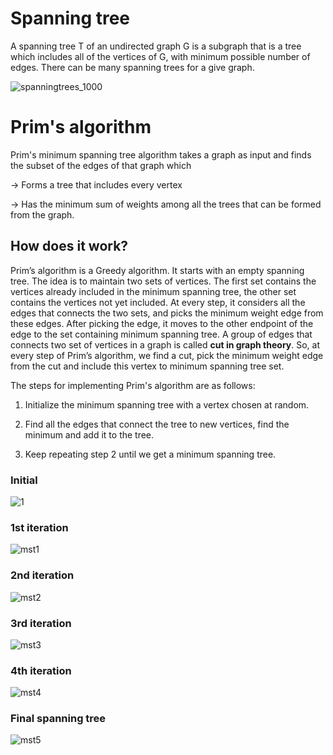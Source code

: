 # Spanning tree
A spanning tree T of an undirected graph G is a subgraph that is a tree which includes all of the vertices of G, with minimum possible number of edges. There can be many spanning trees for a give graph.

![spanningtrees_1000](https://user-images.githubusercontent.com/35976311/47968729-d39e9580-e093-11e8-9393-f1af6f0c0069.gif)




# Prim's algorithm

Prim's  minimum spanning tree algorithm  takes a graph as input and finds the subset of the edges of that graph which

-> Forms a tree that includes every vertex

-> Has the minimum sum of weights among all the trees that can be formed from the graph.

## How does it work?

 Prim’s algorithm is  a Greedy algorithm. It starts with an empty spanning tree. The idea is to maintain two sets of vertices. The first set contains the vertices already included in the minimum spanning tree, the other set contains the vertices not yet included. At every step, it considers all the edges that connects the two sets, and picks the minimum weight edge from these edges. After picking the edge, it moves to the other endpoint of the edge to the set containing minimum spanning tree.
A group of edges that connects two set of vertices in a graph is called **cut in graph theory**. So, at every step of Prim’s algorithm, we find a cut, pick the minimum weight edge from the cut and include this vertex to minimum spanning tree set.


The steps for implementing Prim's algorithm are as follows:

1. Initialize the minimum spanning tree with a vertex chosen at random.

2. Find all the edges that connect the tree to new vertices, find the minimum and add it to the tree.

3. Keep repeating step 2 until we get a minimum spanning tree.

### Initial 
![1](https://user-images.githubusercontent.com/35976311/47965598-36ca0100-e06f-11e8-9f12-2c1445b62bd3.jpg)

### 1st iteration
![mst1](https://user-images.githubusercontent.com/35976311/47965599-37fb2e00-e06f-11e8-819b-bbf5a7d17eb2.jpg)

### 2nd iteration
![mst2](https://user-images.githubusercontent.com/35976311/47965600-392c5b00-e06f-11e8-9074-7ac799fbc931.jpg)

### 3rd iteration
![mst3](https://user-images.githubusercontent.com/35976311/47965604-3f223c00-e06f-11e8-9a4d-737da46166e6.jpg)

### 4th iteration
![mst4](https://user-images.githubusercontent.com/35976311/47965608-41849600-e06f-11e8-9f3d-1dddcf18dd5c.jpg)

### Final spanning tree
![mst5](https://user-images.githubusercontent.com/35976311/47965610-43e6f000-e06f-11e8-9201-ddf6f8966e3a.jpg)

